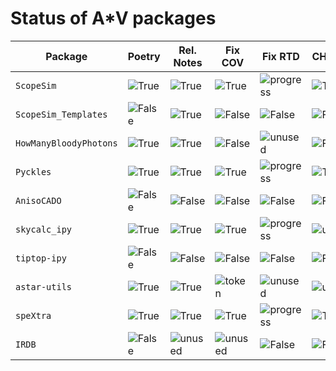 # Status of A*V packages

| Package                | Poetry   | Rel. Notes | Fix COV   | Fix RTD     | CHANGELOG | main     | Auto-PyPI | Badges   | Loggers     | Webtests    | Branching     |
| ---------------------- | -------- | ---------- | --------- | ----------- | --------- | -------- | --------- | -------- | ----------- | ----------- | ------------- |
| `ScopeSim`             | ![True]  | ![True]    | ![True]   | ![progress] | ![True]   | ![True]  | ![False]  | ![True]  | ![True]     | ![True]     | ![trunk]      |
| `ScopeSim_Templates`   | ![False] | ![True]    | ![False]  | ![False]    | ![False]  | ![True]  | ![False]  | ![False] | ![False]    | ![False]    | ![trunk]      |
| `HowManyBloodyPhotons` | ![True]  | ![True]    | ![False]  | ![unused]   | ![False]  | ![True]  | ![True]   | ![True]  | ![unused]   | ![unused]   | ![trunk]      |
| `Pyckles`              | ![True]  | ![True]    | ![True]   | ![progress] | ![True]   | ![True]  | ![True]   | ![True]  | ![unused]   | ![True]     | ![trunk]      |
| `AnisoCADO`            | ![False] | ![False]   | ![False]  | ![False]    | ![False]  | ![False] | ![False]  | ![False] | ![False]    | ![unused]   | ![trunk]      |
| `skycalc_ipy`          | ![True]  | ![True]    | ![True]   | ![progress] | ![unused] | ![True]  | ![True]   | ![True]  | ![progress] | ![progress] | ![trunk]      |
| `tiptop-ipy`           | ![False] | ![False]   | ![False]  | ![False]    | ![False]  | ![True]  | ![False]  | ![False] | ![False]    | ![False]    | ![trunk]      |
| `astar-utils`          | ![True]  | ![True]    | ![token]  | ![unused]   | ![unused] | ![True]  | ![True]   | ![True]  | ![True]     | ![unused]   | ![trunk]      |
| `speXtra`              | ![True]  | ![True]    | ![True]   | ![progress] | ![True]   | ![True]  | ![True]   | ![True]  | ![unused]   | ![True]     | ![trunk]      |
| `IRDB`                 | ![False] | ![unused]  | ![unused] | ![False]    | ![False]  | ![False] | ![unused] | ![False] | ![False]    | ![False]    | ![dev_master] |


[True]: https://img.shields.io/badge/True-darkgreen
[False]: https://img.shields.io/badge/False-darkred
[progress]: https://img.shields.io/badge/in_progress-blue
[unused]: https://img.shields.io/badge/not_used-beige
[dev_master]: https://img.shields.io/badge/dev--master-purple
[trunk]: https://img.shields.io/badge/trunk-teal
[token]: https://img.shields.io/badge/chk_token-orange
[main]: https://img.shields.io/badge/main-teal
[poetry]: https://img.shields.io/badge/poetry-blue
[master]: https://img.shields.io/badge/master-purple
